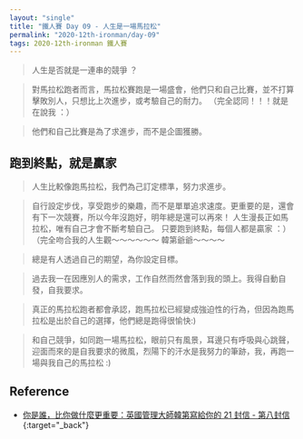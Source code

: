 ```yaml
---
layout: "single"
title: "鐵人賽 Day 09 - 人生是一場馬拉松"
permalink: "2020-12th-ironman/day-09"
tags: 2020-12th-ironman 鐵人賽
---
```


> 人生是否就是一連串的競爭 ？

> 對馬拉松跑者而言，馬拉松賽跑是一場盛會，他們只和自己比賽，並不打算擊敗別人，只想比上次進步，或考驗自己的耐力。 （完全認同！！！就是在說我 ：）

> 他們和自己比賽是為了求進步，而不是企圖獲勝。

## 跑到終點，就是贏家

> 人生比較像跑馬拉松，我們為己訂定標準，努力求進步。

> 自行設定步伐，享受跑步的樂趣，而不是單單追求速度。更重要的是，還會有下一次競賽，所以今年沒跑好，明年總是還可以再來！
> 人生漫長正如馬拉松，唯有自己才會不斷考驗自己。 只要跑到終點，每個人都是贏家 ：） （完全吻合我的人生觀～～～～～～ 韓第爺爺～～～～

> 總是有人透過自己的期望，為你設定目標。

> 過去我一在因應別人的需求，工作自然而然會落到我的頭上。我得自動自發，自我要求。

> 真正的馬拉松跑者都會承認，跑馬拉松已經變成強迫性的行為，但因為跑馬拉松是出於自己的選擇，他們總是跑得很愉快:)

> 和自己競爭，如同跑一場馬拉松，眼前只有風景，耳邊只有呼吸與心跳聲，迎面而來的是自我要求的微風，烈陽下的汗水是我努力的筆跡，我，再跑一場與我自己的馬拉松 :)

## Reference

- [你是誰，比你做什麼更重要：英國管理大師韓第寫給你的 21 封信 - 第八封信](https://www.books.com.tw/products/0010862692){:target="\_back"}
